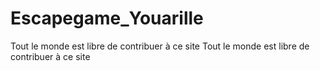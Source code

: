 # Escapegame_Youarille

Tout le monde est libre de contribuer à ce site
Tout le monde est libre de contribuer à ce site